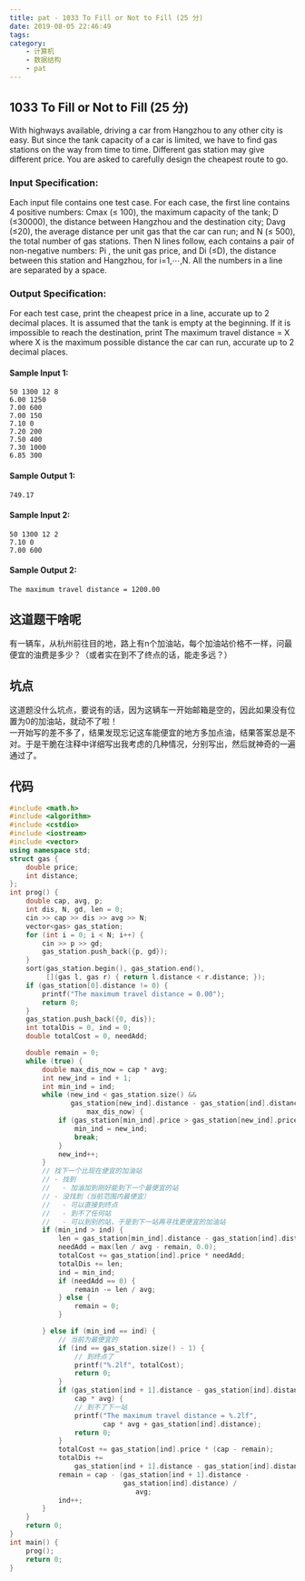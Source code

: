 ```yaml
---
title: pat - 1033 To Fill or Not to Fill (25 分)
date: 2019-08-05 22:46:49
tags:
category:
    - 计算机
    - 数据结构
    - pat
---
```

## 1033 To Fill or Not to Fill (25 分)
With highways available, driving a car from Hangzhou to any other city is easy. But since the tank capacity of a car is limited, we have to find gas stations on the way from time to time. Different gas station may give different price. You are asked to carefully design the cheapest route to go.
<!--more-->
### Input Specification:
Each input file contains one test case. For each case, the first line contains 4 positive numbers: C​max (≤ 100), the maximum capacity of the tank; D (≤30000), the distance between Hangzhou and the destination city; D​avg​​  (≤20), the average distance per unit gas that the car can run; and N (≤ 500), the total number of gas stations. Then N lines follow, each contains a pair of non-negative numbers: P​i​​ , the unit gas price, and D​i​​  (≤D), the distance between this station and Hangzhou, for i=1,⋯,N. All the numbers in a line are separated by a space.

### Output Specification:
For each test case, print the cheapest price in a line, accurate up to 2 decimal places. It is assumed that the tank is empty at the beginning. If it is impossible to reach the destination, print The maximum travel distance = X where X is the maximum possible distance the car can run, accurate up to 2 decimal places.

#### Sample Input 1:
```
50 1300 12 8
6.00 1250
7.00 600
7.00 150
7.10 0
7.20 200
7.50 400
7.30 1000
6.85 300
```

#### Sample Output 1:
```
749.17
```

#### Sample Input 2:
```
50 1300 12 2
7.10 0
7.00 600
```

#### Sample Output 2:
```
The maximum travel distance = 1200.00
```

## 这道题干啥呢
有一辆车，从杭州前往目的地，路上有n个加油站，每个加油站价格不一样，问最便宜的油费是多少？（或者实在到不了终点的话，能走多远？）

## 坑点
这道题没什么坑点，要说有的话，因为这辆车一开始邮箱是空的，因此如果没有位置为0的加油站，就动不了啦！  
一开始写的差不多了，结果发现忘记这车能便宜的地方多加点油，结果答案总是不对。于是干脆在注释中详细写出我考虑的几种情况，分别写出，然后就神奇的一遍通过了。

## 代码
```c++
#include <math.h>
#include <algorithm>
#include <cstdio>
#include <iostream>
#include <vector>
using namespace std;
struct gas {
    double price;
    int distance;
};
int prog() {
    double cap, avg, p;
    int dis, N, gd, len = 0;
    cin >> cap >> dis >> avg >> N;
    vector<gas> gas_station;
    for (int i = 0; i < N; i++) {
        cin >> p >> gd;
        gas_station.push_back({p, gd});
    }
    sort(gas_station.begin(), gas_station.end(),
         [](gas l, gas r) { return l.distance < r.distance; });
    if (gas_station[0].distance != 0) {
        printf("The maximum travel distance = 0.00");
        return 0;
    }
    gas_station.push_back({0, dis});
    int totalDis = 0, ind = 0;
    double totalCost = 0, needAdd;

    double remain = 0;
    while (true) {
        double max_dis_now = cap * avg;
        int new_ind = ind + 1;
        int min_ind = ind;
        while (new_ind < gas_station.size() &&
               gas_station[new_ind].distance - gas_station[ind].distance <
                   max_dis_now) {
            if (gas_station[min_ind].price > gas_station[new_ind].price) {
                min_ind = new_ind;
                break;
            }
            new_ind++;
        }
        // 找下一个比现在便宜的加油站
        // - 找到
        //   - 加油加到刚好能到下一个最便宜的站
        // - 没找到（当前范围内最便宜）
        //   - 可以直接到终点
        //   - 到不了任何站
        //   - 可以到别的站，于是到下一站再寻找更便宜的加油站
        if (min_ind > ind) {
            len = gas_station[min_ind].distance - gas_station[ind].distance;
            needAdd = max(len / avg - remain, 0.0);
            totalCost += gas_station[ind].price * needAdd;
            totalDis += len;
            ind = min_ind;
            if (needAdd == 0) {
                remain -= len / avg;
            } else {
                remain = 0;
            }

        } else if (min_ind == ind) {
            // 当前为最便宜的
            if (ind == gas_station.size() - 1) {
                // 到终点了
                printf("%.2lf", totalCost);
                return 0;
            }
            if (gas_station[ind + 1].distance - gas_station[ind].distance >
                cap * avg) {
                // 到不了下一站
                printf("The maximum travel distance = %.2lf",
                       cap * avg + gas_station[ind].distance);
                return 0;
            }
            totalCost += gas_station[ind].price * (cap - remain);
            totalDis +=
                gas_station[ind + 1].distance - gas_station[ind].distance;
            remain = cap - (gas_station[ind + 1].distance -
                            gas_station[ind].distance) /
                               avg;
            ind++;
        }
    }
    return 0;
}
int main() {
    prog();
    return 0;
}
```